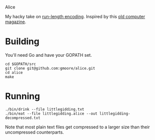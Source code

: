 Alice

My hacky take on [run-length encoding](https://en.wikipedia.org/wiki/Run-length_encoding). Inspired by this [old computer magazine](https://archive.org/stream/creativecomputing-1982-02/Creative_Computing_v08_n02_1982_February#page/n121/mode/2up).

# Building

You'll need Go and have your GOPATH set.

```
cd $GOPATH/src
git clone git@github.com:gmoore/alice.git
cd alice
make
```

# Running

```
./bin/drink --file littlegidding.txt
./bin/eat --file littlegidding.alice --out littlegidding-decompressed.txt
```

Note that most plain text files get compressed to a larger size than their uncompressed counterparts.
